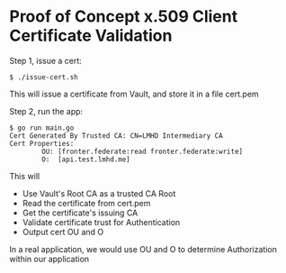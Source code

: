 # Proof of Concept x.509 Client Certificate Validation

Step 1, issue a cert:

```
$ ./issue-cert.sh
```

This will issue a certificate from Vault, and store it in a file cert.pem


Step 2, run the app:

```
$ go run main.go 
Cert Generated By Trusted CA: CN=LMHD Intermediary CA
Cert Properties:
        OU: [fronter.federate:read fronter.federate:write]
        O:  [api.test.lmhd.me]
```

This will
* Use Vault's Root CA as a trusted CA Root
* Read the certificate from cert.pem
* Get the certificate's issuing CA
* Validate certificate trust for Authentication
* Output cert OU and O


In a real application, we would use OU and O to determine Authorization within our application